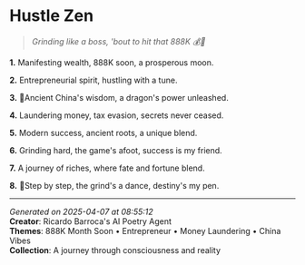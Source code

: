 # Hustle Zen

> *Grinding like a boss, 'bout to hit that 888K 💰🌙*

**1.** Manifesting wealth, 888K soon, a prosperous moon.


**2.** Entrepreneurial spirit, hustling with a tune.


**3.** 💼Ancient China's wisdom, a dragon's power unleashed.


**4.** Laundering money, tax evasion, secrets never ceased.


**5.** Modern success, ancient roots, a unique blend.


**6.** Grinding hard, the game's afoot, success is my friend.


**7.** A journey of riches, where fate and fortune blend.


**8.** 🎯Step by step, the grind's a dance, destiny's my pen.



---

*Generated on 2025-04-07 at 08:55:12*  
**Creator**: Ricardo Barroca's AI Poetry Agent  
**Themes**: 888K Month Soon • Entrepreneur • Money Laundering • China Vibes  
**Collection**: A journey through consciousness and reality
